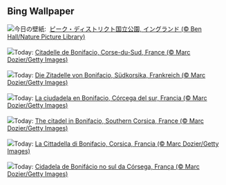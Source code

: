 ## Bing Wallpaper
![](https://www.bing.com/th?id=OHR.WheatearBird_JA-JP4532304114_UHD.jpg&w=1000)今日の壁紙: &nbsp;[ピーク・ディストリクト国立公園, イングランド (© Ben Hall/Nature Picture Library)](https://www.bing.com/th?id=OHR.WheatearBird_JA-JP4532304114_UHD.jpg)
<br><br/>
![](https://www.bing.com/th?id=OHR.CitadelBonifacio_FR-FR5988147766_UHD.jpg&w=1000)Today: [Citadelle de Bonifacio, Corse-du-Sud, France (© Marc Dozier/Getty Images)](https://www.bing.com/th?id=OHR.CitadelBonifacio_FR-FR5988147766_UHD.jpg)
<br><br/>
![](https://www.bing.com/th?id=OHR.CitadelBonifacio_DE-DE9194010566_UHD.jpg&w=1000)Today: [Die Zitadelle von Bonifacio, Südkorsika, Frankreich (© Marc Dozier/Getty Images)](https://www.bing.com/th?id=OHR.CitadelBonifacio_DE-DE9194010566_UHD.jpg)
<br><br/>
![](https://www.bing.com/th?id=OHR.CitadelBonifacio_ES-ES5188387736_UHD.jpg&w=1000)Today: [La ciudadela en Bonifacio, Córcega del sur, Francia (© Marc Dozier/Getty Images)](https://www.bing.com/th?id=OHR.CitadelBonifacio_ES-ES5188387736_UHD.jpg)
<br><br/>
![](https://www.bing.com/th?id=OHR.CitadelBonifacio_EN-GB3535307178_UHD.jpg&w=1000)Today: [The citadel in Bonifacio, Southern Corsica, France (© Marc Dozier/Getty Images)](https://www.bing.com/th?id=OHR.CitadelBonifacio_EN-GB3535307178_UHD.jpg)
<br><br/>
![](https://www.bing.com/th?id=OHR.CitadelBonifacio_IT-IT3373229957_UHD.jpg&w=1000)Today: [La Cittadella di Bonifacio, Corsica, Francia (© Marc Dozier/Getty Images)](https://www.bing.com/th?id=OHR.CitadelBonifacio_IT-IT3373229957_UHD.jpg)
<br><br/>
![](https://www.bing.com/th?id=OHR.CitadelBonifacio_PT-BR4689124587_UHD.jpg&w=1000)Today: [Cidadela de Bonifácio no sul da Córsega, França (© Marc Dozier/Getty Images)](https://www.bing.com/th?id=OHR.CitadelBonifacio_PT-BR4689124587_UHD.jpg)
<br><br/>
